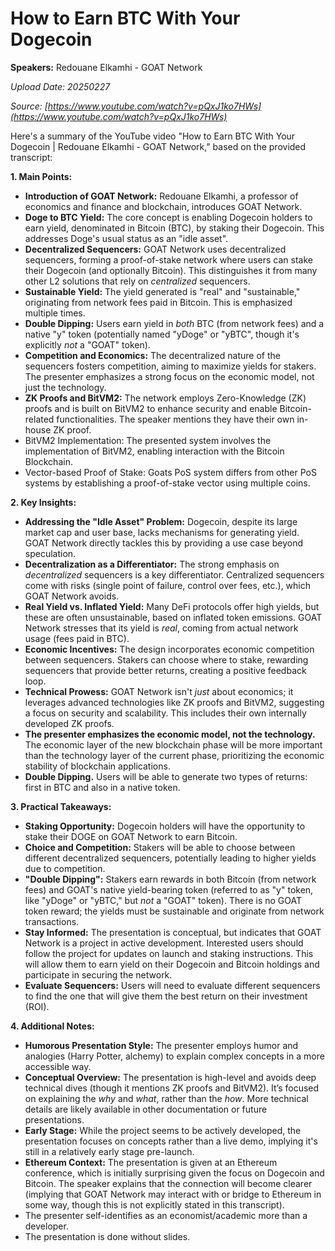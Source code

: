 # How to Earn BTC With Your Dogecoin

**Speakers:** Redouane Elkamhi - GOAT Network


*Upload Date: 20250227*

*Source: [https://www.youtube.com/watch?v=pQxJ1ko7HWs](https://www.youtube.com/watch?v=pQxJ1ko7HWs)*

Here's a summary of the YouTube video "How to Earn BTC With Your Dogecoin | Redouane Elkamhi - GOAT Network," based on the provided transcript:

**1. Main Points:**

*   **Introduction of GOAT Network:** Redouane Elkamhi, a professor of economics and finance and blockchain, introduces GOAT Network.
*   **Doge to BTC Yield:** The core concept is enabling Dogecoin holders to earn yield, denominated in Bitcoin (BTC), by staking their Dogecoin. This addresses Doge's usual status as an "idle asset".
*   **Decentralized Sequencers:** GOAT Network uses decentralized sequencers, forming a proof-of-stake network where users can stake their Dogecoin (and optionally Bitcoin).  This distinguishes it from many other L2 solutions that rely on *centralized* sequencers.
*   **Sustainable Yield:**  The yield generated is "real" and "sustainable," originating from network fees paid in Bitcoin.  This is emphasized multiple times.
*   **Double Dipping:** Users earn yield in *both* BTC (from network fees) and a native "y" token (potentially named "yDoge" or "yBTC", though it's explicitly *not* a "GOAT" token).
*  **Competition and Economics:** The decentralized nature of the sequencers fosters competition, aiming to maximize yields for stakers. The presenter emphasizes a strong focus on the economic model, not just the technology.
*   **ZK Proofs and BitVM2:**  The network employs Zero-Knowledge (ZK) proofs and is built on BitVM2 to enhance security and enable Bitcoin-related functionalities.  The speaker mentions they have their own in-house ZK proof.
*  BitVM2 Implementation: The presented system involves the implementation of BitVM2, enabling interaction with the Bitcoin Blockchain.
*  Vector-based Proof of Stake: Goats PoS system differs from other PoS systems by establishing a proof-of-stake vector using multiple coins.

**2. Key Insights:**

*   **Addressing the "Idle Asset" Problem:** Dogecoin, despite its large market cap and user base, lacks mechanisms for generating yield. GOAT Network directly tackles this by providing a use case beyond speculation.
*   **Decentralization as a Differentiator:** The strong emphasis on *decentralized* sequencers is a key differentiator. Centralized sequencers come with risks (single point of failure, control over fees, etc.), which GOAT Network avoids.
*   **Real Yield vs. Inflated Yield:** Many DeFi protocols offer high yields, but these are often unsustainable, based on inflated token emissions. GOAT Network stresses that its yield is *real*, coming from actual network usage (fees paid in BTC).
*   **Economic Incentives:** The design incorporates economic competition between sequencers.  Stakers can choose where to stake, rewarding sequencers that provide better returns, creating a positive feedback loop.
*   **Technical Prowess:** GOAT Network isn't *just* about economics; it leverages advanced technologies like ZK proofs and BitVM2, suggesting a focus on security and scalability. This includes their own internally developed ZK proofs.
*  **The presenter emphasizes the economic model, not the technology.** The economic layer of the new blockchain phase will be more important than the technology layer of the current phase, prioritizing the economic stability of blockchain applications.
* **Double Dipping.** Users will be able to generate two types of returns: first in BTC and also in a native token.

**3. Practical Takeaways:**

*   **Staking Opportunity:** Dogecoin holders will have the opportunity to stake their DOGE on GOAT Network to earn Bitcoin.
*   **Choice and Competition:** Stakers will be able to choose between different decentralized sequencers, potentially leading to higher yields due to competition.
*   **"Double Dipping":** Stakers earn rewards in both Bitcoin (from network fees) and GOAT's native yield-bearing token (referred to as "y" token, like "yDoge" or "yBTC," but *not* a "GOAT" token). There is no GOAT token reward; the yields must be sustainable and originate from network transactions.
*  **Stay Informed:** The presentation is conceptual, but indicates that GOAT Network is a project in active development.  Interested users should follow the project for updates on launch and staking instructions. This will allow them to earn yield on their Dogecoin and Bitcoin holdings and participate in securing the network.
*  **Evaluate Sequencers:** Users will need to evaluate different sequencers to find the one that will give them the best return on their investment (ROI).

**4. Additional Notes:**

*   **Humorous Presentation Style:** The presenter employs humor and analogies (Harry Potter, alchemy) to explain complex concepts in a more accessible way.
*   **Conceptual Overview:** The presentation is high-level and avoids deep technical dives (though it mentions ZK proofs and BitVM2). It’s focused on explaining the *why* and *what*, rather than the *how*.  More technical details are likely available in other documentation or future presentations.
*   **Early Stage:** While the project seems to be actively developed, the presentation focuses on concepts rather than a live demo, implying it's still in a relatively early stage pre-launch.
*   **Ethereum Context:** The presentation is given at an Ethereum conference, which is initially surprising given the focus on Dogecoin and Bitcoin. The speaker explains that the connection will become clearer (implying that GOAT Network may interact with or bridge to Ethereum in some way, though this is not explicitly stated in this transcript).
* The presenter self-identifies as an economist/academic more than a developer.
* The presentation is done without slides.